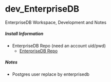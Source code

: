 # dev_EnterpriseDB
EnterpriseDB Workspace, Development and Notes

##### Install Information
- EnterpriseDB Repo (need an account uid/pwd)
  - [ EnterpriseDB Repo](https://yum.enterprisedb.com/edbrepos/edb-repo-latest.noarch.rpm) <br/>

##### Notes
- Postgres user replace by enterprisedb 

